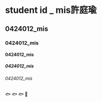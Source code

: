 # student id _ mis許庭瑜
## 0424012_mis
### 0424012_mis
#### 0424012_mis
##### 0424012_mis
###### 0424012_mis

:fish: :fish: :fish:
:date:

